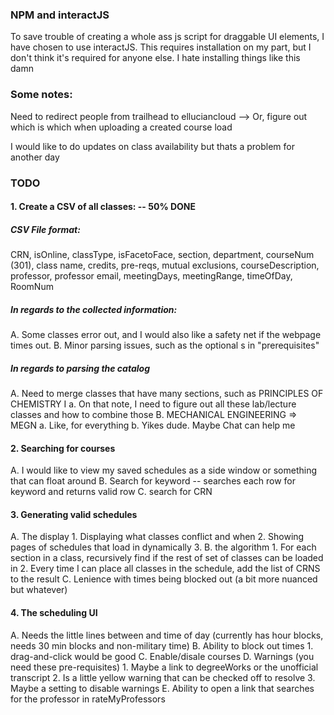 ### NPM and interactJS
To save trouble of creating a whole ass js script for draggable UI elements, I have chosen to use interactJS.
This requires installation on my part, but I don't think it's required for anyone else.
I hate installing things like this damn


### Some notes:
Need to redirect people from trailhead to elluciancloud
 --> Or, figure out which is which when uploading a created course load

I would like to do updates on class availability but thats a problem for another day

### TODO

#### 1. Create a CSV of all classes: -- 50% DONE

##### CSV File format:
CRN, isOnline, classType, isFacetoFace, section, department, courseNum (301), class name, credits, pre-reqs, mutual exclusions, courseDescription, professor, professor email, meetingDays, meetingRange, timeOfDay, RoomNum

##### In regards to the collected information:
 A. Some classes error out, and I would also like a safety net if the webpage times out.
 B. Minor parsing issues, such as the optional s in "prerequisites"

##### In regards to parsing the catalog
 A. Need to merge classes that have many sections, such as PRINCIPLES OF CHEMISTRY I
    a. On that note, I need to figure out all these lab/lecture classes and how to combine those
 B. MECHANICAL ENGINEERING => MEGN
    a. Like, for everything
    b. Yikes dude. Maybe Chat can help me

#### 2. Searching for courses
 A. I would like to view my saved schedules as a side window or something that can float around
 B. Search for keyword -- searches each row for keyword and returns valid row
 C. search for CRN

#### 3. Generating valid schedules
 A. The display
    1. Displaying what classes conflict and when
    2. Showing pages of schedules that load in dynamically
    3. 
 B. the algorithm
    1. For each section in a class, recursively find if the rest of set of classes can be loaded in
    2. Every time I can place all classes in the schedule, add the list of CRNS to the result
 C. Lenience with times being blocked out (a bit more nuanced but whatever)

#### 4. The scheduling UI
 A. Needs the little lines between and time of day (currently has hour blocks, needs 30 min blocks and non-military time)
 B. Ability to block out times
    1. drag-and-click would be good
 C. Enable/disale courses
 D. Warnings (you need these pre-requisites)
    1. Maybe a link to degreeWorks or the unofficial transcript
    2. Is a little yellow warning that can be checked off to resolve
    3. Maybe a setting to disable warnings
 E. Ability to open a link that searches for the professor in rateMyProfessors